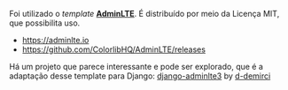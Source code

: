 Foi utilizado o _template_ [**AdminLTE**](https://adminlte.io/themes/v3/). É distribuído por meio da Licença MIT, que
possibilita uso.

- https://adminlte.io
- https://github.com/ColorlibHQ/AdminLTE/releases

Há um projeto que parece interessante e pode ser explorado, que é a adaptação desse template para
Django: [django-adminlte3](https://github.com/d-demirci/django-adminlte3) by [d-demirci](https://github.com/d-demirci)

